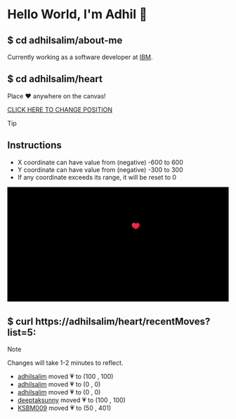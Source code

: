 # Hello World, I'm Adhil 👋

## $ cd adhilsalim/about-me
Currently working as a software developer at [IBM](https://www.ibm.com/). 
## $ cd adhilsalim/heart
Place ❤️ anywhere on the canvas!

[CLICK HERE TO CHANGE POSITION](https://github.com/adhilsalim/adhilsalim/issues/new?title=00,200&body=DO+NOT+ADD+SPACE.+Just+change+the+values+and+hit+submit.+It+will+take+some+time+to+reflect.)

> [!TIP]
> ## Instructions
> - X coordinate can have value from (negative) -600 to 600
> - Y coordinate can have value from (negative) -300 to 300
> - If any coordinate exceeds its range, it will be reset to 0

![GitHub Banner Image](github_banner_heart.png)

## $ curl https://adhilsalim/heart/recentMoves?list=5: 
> [!NOTE] 
> Changes will take 1-2 minutes to reflect.
- [adhilsalim](https://github.com/adhilsalim) moved 💗 to (100 , 100)
- [adhilsalim](https://github.com/adhilsalim) moved 💗 to (0 , 0)
- [adhilsalim](https://github.com/adhilsalim) moved 💗 to (0 , 0)
- [deeptaksunny](https://github.com/deeptaksunny) moved 💗 to (100 , 100)
- [KSBM009](https://github.com/KSBM009) moved 💗 to (50 , 401)
